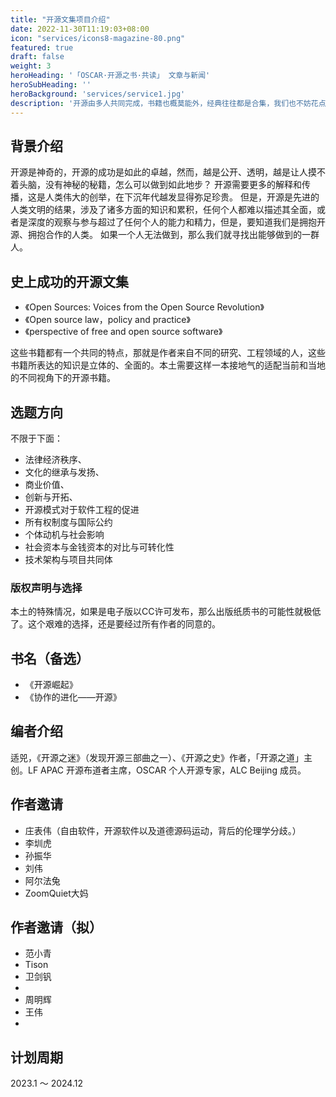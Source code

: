 ```yaml
---
title: "开源文集项目介绍"
date: 2022-11-30T11:19:03+08:00
icon: "services/icons8-magazine-80.png"
featured: true
draft: false
weight: 3
heroHeading: '「OSCAR·开源之书·共读」 文章与新闻'
heroSubHeading: ''
heroBackground: 'services/service1.jpg'
description: '开源由多人共同完成，书籍也概莫能外，经典往往都是合集，我们也不妨花点时间来尝试一番。'
---
```

## 背景介绍

开源是神奇的，开源的成功是如此的卓越，然而，越是公开、透明，越是让人摸不着头脑，没有神秘的秘籍，怎么可以做到如此地步？
开源需要更多的解释和传播，这是人类伟大的创举，在下沉年代越发显得弥足珍贵。
但是，开源是先进的人类文明的结果，涉及了诸多方面的知识和累积，任何个人都难以描述其全面，或者是深度的观察与参与超过了任何个人的能力和精力，但是，要知道我们是拥抱开源、拥抱合作的人类。
如果一个人无法做到，那么我们就寻找出能够做到的一群人。

## 史上成功的开源文集

* 《Open Sources: Voices from the Open Source Revolution》
* 《Open source law，policy and practice》
* 《perspective of free and open source software》

这些书籍都有一个共同的特点，那就是作者来自不同的研究、工程领域的人，这些书籍所表达的知识是立体的、全面的。本土需要这样一本接地气的适配当前和当地的不同视角下的开源书籍。

## 选题方向

不限于下面：

* 法律经济秩序、
* 文化的继承与发扬、
* 商业价值、
* 创新与开拓、
* 开源模式对于软件工程的促进
* 所有权制度与国际公约
* 个体动机与社会影响
* 社会资本与金钱资本的对比与可转化性
* 技术架构与项目共同体
 
### 版权声明与选择

本土的特殊情况，如果是电子版以CC许可发布，那么出版纸质书的可能性就极低了。这个艰难的选择，还是要经过所有作者的同意的。

## 书名（备选）

*  《开源崛起》
* 《协作的进化——开源》


## 编者介绍

适兕，《开源之迷》（发现开源三部曲之一）、《开源之史》作者，「开源之道」主创。LF APAC 开源布道者主席，OSCAR 个人开源专家，ALC Beijing 成员。

## 作者邀请

* 庄表伟（自由软件，开源软件以及道德源码运动，背后的伦理学分歧。）
* 李圳虎
* 孙振华
* 刘伟
* 阿尔法兔
* ZoomQuiet大妈


## 作者邀请（拟）

* 范小青
* Tison
* 卫剑钒
* 
* 周明辉
* 王伟
* 


## 计划周期
2023.1 ～ 2024.12 

